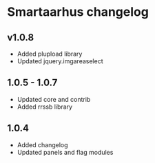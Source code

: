 # Smartaarhus changelog

## v1.0.8
* Added plupload library
* Updated jquery.imgareaselect

## 1.0.5 - 1.0.7
* Updated core and contrib
* Added rrssb library

## 1.0.4
* Added changelog
* Updated panels and flag modules
